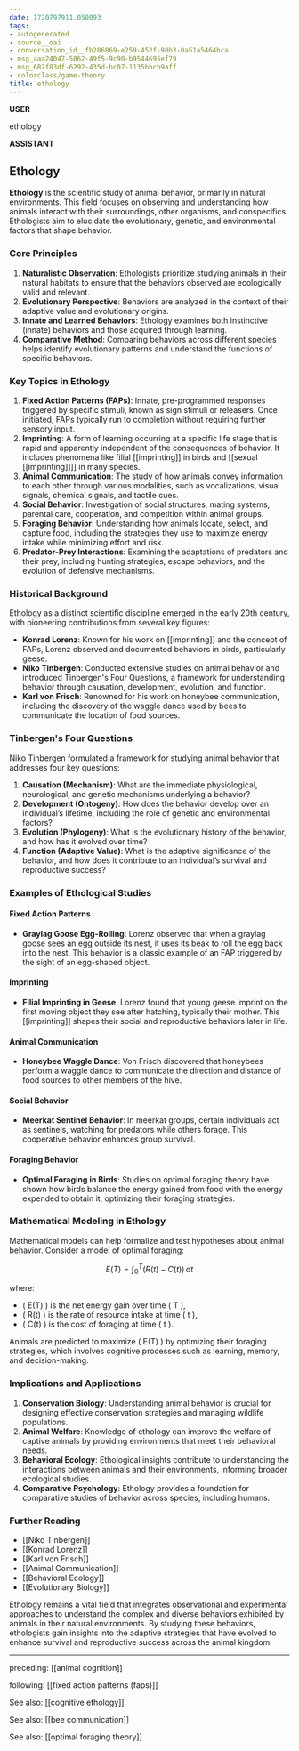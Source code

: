 ```yaml
---
date: 1720797911.050093
tags:
- autogenerated
- source__oai
- conversation_id__fb286869-e259-452f-90b3-0a51a5464bca
- msg_aaa24047-5862-49f5-9c90-b9544695ef79
- msg_682f83df-6292-435d-bc07-1135bbcb9aff
- colorclass/game-theory
title: ethology
---
```


**USER**

ethology


**ASSISTANT**

## Ethology

**Ethology** is the scientific study of animal behavior, primarily in natural environments. This field focuses on observing and understanding how animals interact with their surroundings, other organisms, and conspecifics. Ethologists aim to elucidate the evolutionary, genetic, and environmental factors that shape behavior.

### Core Principles

1. **Naturalistic Observation**: Ethologists prioritize studying animals in their natural habitats to ensure that the behaviors observed are ecologically valid and relevant.
2. **Evolutionary Perspective**: Behaviors are analyzed in the context of their adaptive value and evolutionary origins.
3. **Innate and Learned Behaviors**: Ethology examines both instinctive (innate) behaviors and those acquired through learning.
4. **Comparative Method**: Comparing behaviors across different species helps identify evolutionary patterns and understand the functions of specific behaviors.

### Key Topics in Ethology

1. **Fixed Action Patterns (FAPs)**: Innate, pre-programmed responses triggered by specific stimuli, known as sign stimuli or releasers. Once initiated, FAPs typically run to completion without requiring further sensory input.
2. **Imprinting**: A form of learning occurring at a specific life stage that is rapid and apparently independent of the consequences of behavior. It includes phenomena like filial [[imprinting]] in birds and [[sexual [[imprinting]]]] in many species.
3. **Animal Communication**: The study of how animals convey information to each other through various modalities, such as vocalizations, visual signals, chemical signals, and tactile cues.
4. **Social Behavior**: Investigation of social structures, mating systems, parental care, cooperation, and competition within animal groups.
5. **Foraging Behavior**: Understanding how animals locate, select, and capture food, including the strategies they use to maximize energy intake while minimizing effort and risk.
6. **Predator-Prey Interactions**: Examining the adaptations of predators and their prey, including hunting strategies, escape behaviors, and the evolution of defensive mechanisms.

### Historical Background

Ethology as a distinct scientific discipline emerged in the early 20th century, with pioneering contributions from several key figures:

- **Konrad Lorenz**: Known for his work on [[imprinting]] and the concept of FAPs, Lorenz observed and documented behaviors in birds, particularly geese.
- **Niko Tinbergen**: Conducted extensive studies on animal behavior and introduced Tinbergen's Four Questions, a framework for understanding behavior through causation, development, evolution, and function.
- **Karl von Frisch**: Renowned for his work on honeybee communication, including the discovery of the waggle dance used by bees to communicate the location of food sources.

### Tinbergen's Four Questions

Niko Tinbergen formulated a framework for studying animal behavior that addresses four key questions:

1. **Causation (Mechanism)**: What are the immediate physiological, neurological, and genetic mechanisms underlying a behavior?
2. **Development (Ontogeny)**: How does the behavior develop over an individual’s lifetime, including the role of genetic and environmental factors?
3. **Evolution (Phylogeny)**: What is the evolutionary history of the behavior, and how has it evolved over time?
4. **Function (Adaptive Value)**: What is the adaptive significance of the behavior, and how does it contribute to an individual’s survival and reproductive success?

### Examples of Ethological Studies

#### Fixed Action Patterns

- **Graylag Goose Egg-Rolling**: Lorenz observed that when a graylag goose sees an egg outside its nest, it uses its beak to roll the egg back into the nest. This behavior is a classic example of an FAP triggered by the sight of an egg-shaped object.

#### Imprinting

- **Filial Imprinting in Geese**: Lorenz found that young geese imprint on the first moving object they see after hatching, typically their mother. This [[imprinting]] shapes their social and reproductive behaviors later in life.

#### Animal Communication

- **Honeybee Waggle Dance**: Von Frisch discovered that honeybees perform a waggle dance to communicate the direction and distance of food sources to other members of the hive.

#### Social Behavior

- **Meerkat Sentinel Behavior**: In meerkat groups, certain individuals act as sentinels, watching for predators while others forage. This cooperative behavior enhances group survival.

#### Foraging Behavior

- **Optimal Foraging in Birds**: Studies on optimal foraging theory have shown how birds balance the energy gained from food with the energy expended to obtain it, optimizing their foraging strategies.

### Mathematical Modeling in Ethology

Mathematical models can help formalize and test hypotheses about animal behavior. Consider a model of optimal foraging:

$$
E(T) = \int_0^T (R(t) - C(t)) \, dt
$$

where:
- \( E(T) \) is the net energy gain over time \( T \),
- \( R(t) \) is the rate of resource intake at time \( t \),
- \( C(t) \) is the cost of foraging at time \( t \).

Animals are predicted to maximize \( E(T) \) by optimizing their foraging strategies, which involves cognitive processes such as learning, memory, and decision-making.

### Implications and Applications

1. **Conservation Biology**: Understanding animal behavior is crucial for designing effective conservation strategies and managing wildlife populations.
2. **Animal Welfare**: Knowledge of ethology can improve the welfare of captive animals by providing environments that meet their behavioral needs.
3. **Behavioral Ecology**: Ethological insights contribute to understanding the interactions between animals and their environments, informing broader ecological studies.
4. **Comparative Psychology**: Ethology provides a foundation for comparative studies of behavior across species, including humans.

### Further Reading

- [[Niko Tinbergen]]
- [[Konrad Lorenz]]
- [[Karl von Frisch]]
- [[Animal Communication]]
- [[Behavioral Ecology]]
- [[Evolutionary Biology]]

Ethology remains a vital field that integrates observational and experimental approaches to understand the complex and diverse behaviors exhibited by animals in their natural environments. By studying these behaviors, ethologists gain insights into the adaptive strategies that have evolved to enhance survival and reproductive success across the animal kingdom.


---

preceding: [[animal cognition]]  


following: [[fixed action patterns (faps)]]

See also: [[cognitive ethology]]


See also: [[bee communication]]


See also: [[optimal foraging theory]]